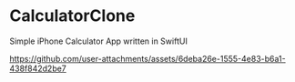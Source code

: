 # CalculatorClone

Simple iPhone Calculator App written in SwiftUI



https://github.com/user-attachments/assets/6deba26e-1555-4e83-b6a1-438f842d2be7

